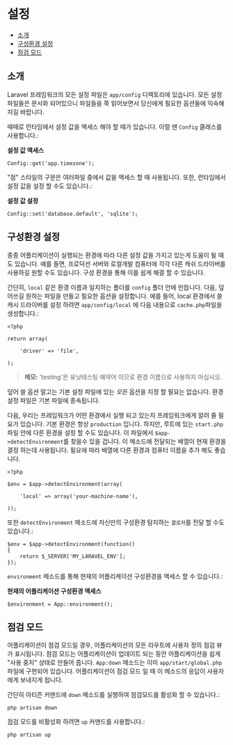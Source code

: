 # 설정

- [소개](#introduction)
- [구성환경 설정](#environment-configuration)
- [점검 모드](#maintenance-mode)

<a name="introduction"></a>
## 소개

Laravel 프레임워크의 모든 설정 파일은 `app/config` 디렉토리에 있습니다. 모든 설정 파일들은 문서화 되어있으니 파일들을 쭉 읽어보면서 당신에게 필요한 옵션들에 익숙해지길 바랍니다.

때때로 런타임에서 설정 값을 액세스 해야 할 때가 있습니다. 이럴 땐 `Config` 클래스를 사용합니다.:

**설정 값 액세스**

	Config::get('app.timezone');

"점" 스타일의 구문은 여러파일 중에서 값을 액세스 할 때 사용됩니다. 또한, 런타임에서 설정 값을 설정 할 수도 있습니다.:

**설정 값 설정**

	Config::set('database.default', 'sqlite');

<a name="environment-configuration"></a>
## 구성환경 설정

종종 어플리케이션이 실행되는 환경에 따라 다른 설정 값을 가지고 있는게 도움이 될 때도 있습니다. 예를 들면,  프로덕션 서버와 로컬개발 컴퓨터에 각각 다른 캐쉬 드라이버를 사용하길 원할 수도 있습니다. 구성 환경을 통해 이를 쉽게 해결 할 수 있습니다.

간단히, `local` 같은 환경 이름과 일치하는 폴더를 `config` 폴더 안에 만듭니다. 다음, 덮어쓰길 원하는 파일을 만들고 필요한 옵션을 설정합니다. 예를 들어, local 환경에서 쓸 캐시 드라이버를 설정 하려면 `app/config/local` 에 다음 내용으로 `cache.php`파일을 생성합니다.:

    <?php

	return array(

		'driver' => 'file',

	);

> **메모:** 'testing'은 유닛테스팅 예약어 이므로 환경 이름으로 사용하지 마십시오.

덮어 쓸 옵션 말고는 기본 설정 파일에 있는 _모든_ 옵션을 지정 할 필요는 없습니다. 환경 설정 파일은 기본 파일에 종속됩니다.

다음, 우리는 프레임워크가 어떤 환경에서 실행 되고 있는지 프레임워크에게 알려 줄 필요가 있습니다. 기본 환경은 항상 `production` 입니다. 하지만, 루트에 있는 `start.php` 파일 안에 다른 환경을 설정 할 수도 있습니다. 이 파일에서 `$app->detectEnvironment`를 찾을수 있을 겁니다. 이 메소드에 전달되는 배열이 현재 환경을 결정 하는데 사용됩니다. 필요에 따라 배열에 다른 환경과 컴퓨터 이름을 추가 해도 좋습니다.

    <?php

    $env = $app->detectEnvironment(array(

        'local' => array('your-machine-name'),

    ));

또한 `detectEnvironment` 메소드에 자신만의 구성환경 탐지하는 `클로저`를 전달 할 수도 있습니다.:

	$env = $app->detectEnvironment(function()
	{
		return $_SERVER['MY_LARAVEL_ENV'];
	});

`environment` 메소드를 통해 현재의 어플리케이션 구성환경을 액세스 할 수 있습니다.:

**현재의 어플리케이션 구성환경 액세스**

	$environment = App::environment();

<a name="maintenance-mode"></a>
## 점검 모드

어플리케이션이 점검 모드일 경우, 어플리케이션의 모든 라우트에 사용자 정의 점검 뷰가 표시됩니다. 점검 모드는 어플리케이션이 업데이트 되는 동안 어플리케이션을 쉽게 "사용 중지" 상태로 만들어 줍니다. `App:down` 메소드는 이미 `app/start/global.php` 파일에 구현되어 있습니다. 어플리케이션이 점검 모드 일 때 이 메소드의 응답이 사용자에게 보내지게 됩니다.

간단히 아티즌 커맨드에 `down` 메소드를 실행하여 점검모드를 활성화 할 수 있습니다.:

	php artisan down

점검 모드를 비활성화 하려면 `up` 커맨드를 사용합니다.:

	php artisan up